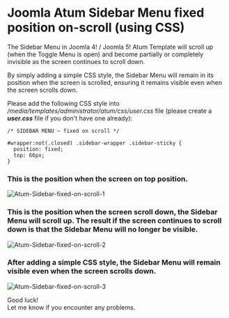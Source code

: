 # Joomla Atum Sidebar Menu fixed position on-scroll (using CSS)
The Sidebar Menu in Joomla 4! / Joomla 5! Atum Template will scroll up (when the Toggle Menu is open) and become partially or completely invisible as the screen continues to scroll down.

By simply adding a simple CSS style, the Sidebar Menu will remain in its position when the screen is scrolled, ensuring it remains visible even when the screen scrolls down.


Please add the following CSS style into _/media/templates/administrator/atum/css/user.css_ file (please create a **_user.css_** file if you don't have one already):

```
/* SIDEBAR MENU ~ fixed on scroll */

#wrapper:not(.closed) .sidebar-wrapper .sidebar-sticky {
  position: fixed; 
  top: 66px;
}
```

### This is the position when the screen on top position.
![Atum-Sidebar-fixed-on-scroll-1](https://github.com/user-attachments/assets/904a53bc-b9e3-4af3-8b2f-1f25729a5d64)


### This is the position when the screen scroll down, the Sidebar Menu will scroll up. The result if the screen continues to scroll down is that the Sidebar Menu will no longer be visible.
![Atum-Sidebar-fixed-on-scroll-2](https://github.com/user-attachments/assets/03e7f139-66d4-43d9-a03b-056ffa64383c)


### After adding a simple CSS style, the Sidebar Menu will remain visible even when the screen scrolls down.
![Atum-Sidebar-fixed-on-scroll-3](https://github.com/user-attachments/assets/247f4f8b-649b-4722-afb0-de112770b868)



Good luck!  
Let me know if you encounter any problems.

